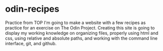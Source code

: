 # odin-recipes
Practice from TOP
I'm going to make a website with a few recipes as practice for an exercise on The Odin Project.
Creating this site is going to display my working knowledge on organizing files, properly using html and css, using relative and absolute paths, and working with the command 
line interface, git, and github.

